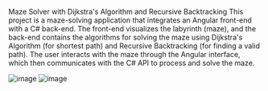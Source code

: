 Maze Solver with Dijkstra's Algorithm and Recursive Backtracking
This project is a maze-solving application that integrates an Angular front-end with a C# back-end. The front-end visualizes the labyrinth (maze), and the back-end contains the algorithms for solving the maze using Dijkstra's Algorithm (for shortest path) and Recursive Backtracking (for finding a valid path). The user interacts with the maze through the Angular interface, which then communicates with the C# API to process and solve the maze.

![image](https://github.com/user-attachments/assets/8bd49704-e753-448b-af8b-3a02f71b570e)
![image](https://github.com/user-attachments/assets/ce88daf9-5e6b-4615-9987-847c45a83964)
